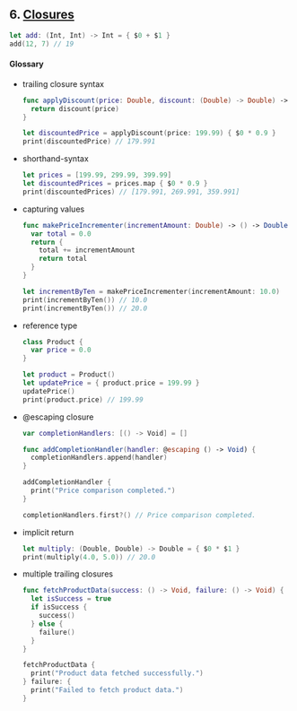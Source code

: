 ## 6. [Closures](https://docs.swift.org/swift-book/LanguageGuide/Closures.html)

   ```swift 
   let add: (Int, Int) -> Int = { $0 + $1 }
   add(12, 7) // 19
   ```
   
     
   #### Glossary
   
  * trailing closure syntax
    ```swift
    func applyDiscount(price: Double, discount: (Double) -> Double) -> Double {
      return discount(price)
    }

    let discountedPrice = applyDiscount(price: 199.99) { $0 * 0.9 }
    print(discountedPrice) // 179.991
    ```

  * shorthand-syntax
    ```swift
    let prices = [199.99, 299.99, 399.99]
    let discountedPrices = prices.map { $0 * 0.9 }
    print(discountedPrices) // [179.991, 269.991, 359.991]
    ```

  * capturing values
    ```swift
    func makePriceIncrementer(incrementAmount: Double) -> () -> Double {
      var total = 0.0
      return {
        total += incrementAmount
        return total
      }
    }

    let incrementByTen = makePriceIncrementer(incrementAmount: 10.0)
    print(incrementByTen()) // 10.0
    print(incrementByTen()) // 20.0
    ```

  * reference type
    ```swift
    class Product {
      var price = 0.0
    }

    let product = Product()
    let updatePrice = { product.price = 199.99 }
    updatePrice()
    print(product.price) // 199.99
    ```

  * @escaping closure
    ```swift
    var completionHandlers: [() -> Void] = []

    func addCompletionHandler(handler: @escaping () -> Void) {
      completionHandlers.append(handler)
    }

    addCompletionHandler {
      print("Price comparison completed.")
    }

    completionHandlers.first?() // Price comparison completed.
    ```

  * implicit return
    ```swift
    let multiply: (Double, Double) -> Double = { $0 * $1 }
    print(multiply(4.0, 5.0)) // 20.0
    ```

  * multiple trailing closures
    ```swift
    func fetchProductData(success: () -> Void, failure: () -> Void) {
      let isSuccess = true
      if isSuccess {
        success()
      } else {
        failure()
      }
    }

    fetchProductData {
      print("Product data fetched successfully.")
    } failure: {
      print("Failed to fetch product data.")
    }
    ```